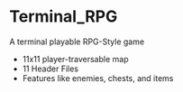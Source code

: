 # Terminal_RPG
A terminal playable RPG-Style game
- 11x11 player-traversable map
- 11 Header Files
- Features like enemies, chests, and items
